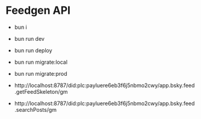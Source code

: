 # Feedgen API

- bun i
- bun run dev
- bun run deploy
- bun run migrate:local
- bun run migrate:prod

- http://localhost:8787/did:plc:payluere6eb3f6j5nbmo2cwy/app.bsky.feed.getFeedSkeleton/gm
- http://localhost:8787/did:plc:payluere6eb3f6j5nbmo2cwy/app.bsky.feed.searchPosts/gm
